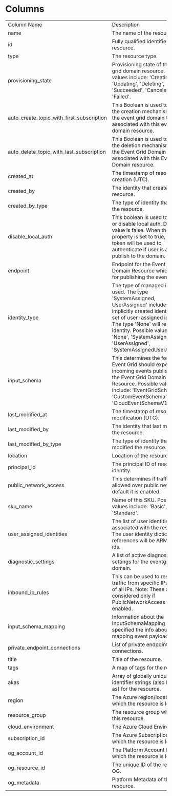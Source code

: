 # Columns  

<table>
	<tr><td>Column Name</td><td>Description</td></tr>
	<tr><td>name</td><td>The name of the resource.</td></tr>
	<tr><td>id</td><td>Fully qualified identifier of the resource.</td></tr>
	<tr><td>type</td><td>The resource type.</td></tr>
	<tr><td>provisioning_state</td><td>Provisioning state of the event grid domain resource. Possible values include: &#39;Creating&#39;, &#39;Updating&#39;, &#39;Deleting&#39;, &#39;Succeeded&#39;, &#39;Canceled&#39;, &#39;Failed&#39;.</td></tr>
	<tr><td>auto_create_topic_with_first_subscription</td><td>This Boolean is used to specify the creation mechanism for &#39;all&#39; the event grid domain topics associated with this event grid domain resource.</td></tr>
	<tr><td>auto_delete_topic_with_last_subscription</td><td>This Boolean is used to specify the deletion mechanism for &#39;all&#39; the Event Grid Domain Topics associated with this Event Grid Domain resource.</td></tr>
	<tr><td>created_at</td><td>The timestamp of resource creation (UTC).</td></tr>
	<tr><td>created_by</td><td>The identity that created the resource.</td></tr>
	<tr><td>created_by_type</td><td>The type of identity that created the resource.</td></tr>
	<tr><td>disable_local_auth</td><td>This boolean is used to enable or disable local auth. Default value is false. When the property is set to true, only AAD token will be used to authenticate if user is allowed to publish to the domain.</td></tr>
	<tr><td>endpoint</td><td>Endpoint for the Event Grid Domain Resource which is used for publishing the events.</td></tr>
	<tr><td>identity_type</td><td>The type of managed identity used. The type &#39;SystemAssigned, UserAssigned&#39; includes both an implicitly created identity and a set of user-assigned identities. The type &#39;None&#39; will remove any identity. Possible values include: &#39;None&#39;, &#39;SystemAssigned&#39;, &#39;UserAssigned&#39;, &#39;SystemAssignedUserAssigned&#39;.</td></tr>
	<tr><td>input_schema</td><td>This determines the format that Event Grid should expect for incoming events published to the Event Grid Domain Resource. Possible values include: &#39;EventGridSchema&#39;, &#39;CustomEventSchema&#39;, &#39;CloudEventSchemaV10&#39;.</td></tr>
	<tr><td>last_modified_at</td><td>The timestamp of resource last modification (UTC).</td></tr>
	<tr><td>last_modified_by</td><td>The identity that last modified the resource.</td></tr>
	<tr><td>last_modified_by_type</td><td>The type of identity that last modified the resource.</td></tr>
	<tr><td>location</td><td>Location of the resource.</td></tr>
	<tr><td>principal_id</td><td>The principal ID of resource identity.</td></tr>
	<tr><td>public_network_access</td><td>This determines if traffic is allowed over public network. By default it is enabled.</td></tr>
	<tr><td>sku_name</td><td>Name of this SKU. Possible values include: &#39;Basic&#39;, &#39;Standard&#39;.</td></tr>
	<tr><td>user_assigned_identities</td><td>The list of user identities associated with the resource. The user identity dictionary key references will be ARM resource ids.</td></tr>
	<tr><td>diagnostic_settings</td><td>A list of active diagnostic settings for the eventgrid domain.</td></tr>
	<tr><td>inbound_ip_rules</td><td>This can be used to restrict traffic from specific IPs instead of all IPs. Note: These are considered only if PublicNetworkAccess is enabled.</td></tr>
	<tr><td>input_schema_mapping</td><td>Information about the InputSchemaMapping which specified the info about mapping event payload.</td></tr>
	<tr><td>private_endpoint_connections</td><td>List of private endpoint connections.</td></tr>
	<tr><td>title</td><td>Title of the resource.</td></tr>
	<tr><td>tags</td><td>A map of tags for the resource.</td></tr>
	<tr><td>akas</td><td>Array of globally unique identifier strings (also known as) for the resource.</td></tr>
	<tr><td>region</td><td>The Azure region/location in which the resource is located.</td></tr>
	<tr><td>resource_group</td><td>The resource group which holds this resource.</td></tr>
	<tr><td>cloud_environment</td><td>The Azure Cloud Environment.</td></tr>
	<tr><td>subscription_id</td><td>The Azure Subscription ID in which the resource is located.</td></tr>
	<tr><td>og_account_id</td><td>The Platform Account ID in which the resource is located.</td></tr>
	<tr><td>og_resource_id</td><td>The unique ID of the resource in OG.</td></tr>
	<tr><td>og_metadata</td><td>Platform Metadata of the Azure resource.</td></tr>
</table>